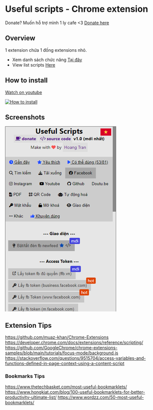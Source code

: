 # Useful scripts - Chrome extension

Donate? Muốn hỗ trợ mình 1 ly cafe <3 [Donate here](https://github.com/HoangTran0410/HoangTran0410/blob/main/DONATE.md)

## Overview

1 extension chứa 1 đống extensions nhỏ.

- Xem danh sách chức năng [Tại đây](./md/LIST_SCRIPTS_VI.md)
- View list scripts [Here](./md/LIST_SCRIPTS_EN.md)

## How to install

[Watch on youtube](https://www.youtube.com/watch?v=2wFTbDK80g0)

[![How to install](https://img.youtube.com/vi/2wFTbDK80g0/0.jpg)](https://www.youtube.com/watch?v=2wFTbDK80g0)

## Screenshots

![](./assets/screenshots/Screen%20Shot%202022-11-05%20at%2012.10.00.png)

## Extension Tips

<https://github.com/muaz-khan/Chrome-Extensions>
<https://developer.chrome.com/docs/extensions/reference/scripting/>
<https://github.com/GoogleChrome/chrome-extensions-samples/blob/main/tutorials/focus-mode/background.js>
<https://stackoverflow.com/questions/9515704/access-variables-and-functions-defined-in-page-context-using-a-content-script>

### Bookmarks Tips

<https://www.thetechbasket.com/most-useful-bookmarklets/>
<https://www.hongkiat.com/blog/100-useful-bookmarklets-for-better-productivity-ultimate-list/>
<https://www.wordzz.com/50-most-useful-bookmarklets/>
